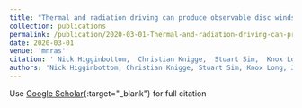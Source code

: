 ```yaml
---
title: "Thermal and radiation driving can produce observable disc winds in hard-state X-ray binaries"
collection: publications
permalink: /publication/2020-03-01-Thermal-and-radiation-driving-can-produce-observable-disc-winds-in-hard-state-X-ray-binaries
date: 2020-03-01
venue: 'mnras'
citation: ' Nick Higginbottom,  Christian Knigge,  Stuart Sim,  Knox Long,  James Matthews,  Henrietta Hewitt,  Edward Parkinson,  Sam Mangham, &quot;Thermal and radiation driving can produce observable disc winds in hard-state X-ray binaries.&quot; mnras, 2020.'
authors: 'Nick Higginbottom, Christian Knigge, Stuart Sim, Knox Long, James Matthews, Henrietta Hewitt, Edward Parkinson, Sam Mangham, '
---
```

Use [Google Scholar](https://scholar.google.com/scholar?q=Thermal+and+radiation+driving+can+produce+observable+disc+winds+in+hard+state+X+ray+binaries){:target="_blank"} for full citation